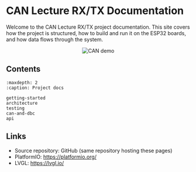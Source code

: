 # CAN Lecture RX/TX Documentation

Welcome to the CAN Lecture RX/TX project documentation. This site covers how the project is structured, how to build and run it on the ESP32 boards, and how data flows through the system.

<!-- Demo GIF shown in docs (relative path). File: docs/demo.gif -->
<p align="center">
	<img src="./demo.gif" alt="CAN demo" />
</p>

## Contents

```{toctree}
:maxdepth: 2
:caption: Project docs

getting-started
architecture
testing
can-and-dbc
api
```

## Links

- Source repository: GitHub (same repository hosting these pages)
- PlatformIO: https://platformio.org/
- LVGL: https://lvgl.io/
